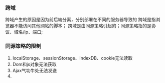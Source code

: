 <!--
 * @Author: qianqian.zhao
 * @Date: 2020-03-31 10:21:11
 * @LastEditors: qianqian.zhao
 * @LastEditTime: 2020-04-06 17:44:21
 * @Description: 跨域
 -->
 ### 跨域
 跨域产生的原因是因为前后端分离，分别部署在不同的服务器导致的
 跨域是指浏览器不能访问其他网站的脚本；
 跨域是由同源策略引起的；同源策略指的是协议、域名/ip、端口;

 ### 同源策略的限制
 1. localStorage、sessionStorage、indexDB、cookie无法读取
 2. Dom和js对象无法获取
 3. Ajax气功牛处无法发送
 4. <script>标签不存在跨域限制，script标签是进程get请求
 
 #### 跨域时想要访问这些存储应该怎么操作
 
 ### 跨域的解决方案
 #### jsonp
  不安全
  只能发送get请求
  有大小限制
 #### iframe
 #### CORS（跨域资源共享）
 #### Http proxy跨域（webpack的devServer帮助实现，所以只能本地使用）
 #### postmessage
 